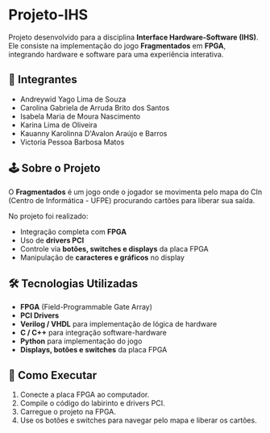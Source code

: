 # Projeto-IHS

Projeto desenvolvido para a disciplina **Interface Hardware-Software (IHS)**. Ele consiste na implementação do jogo **Fragmentados** em **FPGA**, integrando hardware e software para uma experiência interativa.

## 📌 Integrantes

- Andreywid Yago Lima de Souza 
- Carolina Gabriela de Arruda Brito dos Santos 
- Isabela Maria de Moura Nascimento 
- Karina Lima de Oliveira 
- Kauanny Karolinna D'Avalon Araújo e Barros 
- Victoria Pessoa Barbosa Matos 

## 🕹️ Sobre o Projeto

O **Fragmentados** é um jogo onde o jogador se movimenta pelo mapa do CIn (Centro de Informática - UFPE) procurando cartões para liberar sua saída.

No projeto foi realizado:

- Integração completa com **FPGA**
- Uso de **drivers PCI**
- Controle via **botões, switches e displays** da placa FPGA
- Manipulação de **caracteres e gráficos** no display

## 🛠️ Tecnologias Utilizadas

- **FPGA** (Field-Programmable Gate Array)
- **PCI Drivers**
- **Verilog / VHDL** para implementação de lógica de hardware
- **C / C++** para integração software-hardware
- **Python** para implementação do jogo
- **Displays, botões e switches** da placa FPGA

## 🚀 Como Executar

1. Conecte a placa FPGA ao computador.
2. Compile o código do labirinto e drivers PCI.
3. Carregue o projeto na FPGA.
4. Use os botões e switches para navegar pelo mapa e liberar os cartões.
